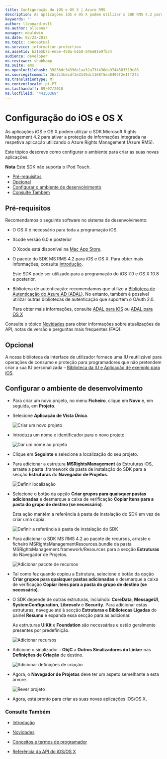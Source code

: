 ```yaml
---
title: Configuração do iOS e OS X | Azure RMS
description: As aplicações iOS e OS X podem utilizar o SDK RMS 4.2 para ativar a proteção de informações integrada na respetiva aplicação ao utilizar o AAD RM.
keywords: ''
author: lleonard-msft
ms.author: alleonar
manager: mbaldwin
ms.date: 02/23/2017
ms.topic: conceptual
ms.service: information-protection
ms.assetid: b31e5b72-e65e-450a-b1b8-d46e81e9fb34
audience: developer
ms.reviewer: shubhamp
ms.suite: ems
ms.openlocfilehash: 39856dc34396e1aa32a73f436da9744583519c86
ms.sourcegitcommit: 26a2c1becdf3e3145dc1168f5ea8492f2e1ff2f3
ms.translationtype: MT
ms.contentlocale: pt-PT
ms.lasthandoff: 09/07/2018
ms.locfileid: "44150369"
---
```

# <a name="ios-and-os-x-setup"></a>Configuração do iOS e OS X

As aplicações iOS e OS X podem utilizar o SDK Microsoft Rights Management 4.2 para ativar a proteção de informações integrada na respetiva aplicação utilizando o Azure Rights Management (Azure RMS).

Este tópico descreve como configurar o ambiente para criar as suas novas aplicações.

**Nota** Este SDK não suporta o iPod Touch.


-   [Pré-requisitos](#prerequisites)
-   [Opcional](#optional)
-   [Configurar o ambiente de desenvolvimento](#configuring-your-development-environment)
-   [Consulte Também](#see-also)

## <a name="prerequisites"></a>Pré-requisitos

Recomendamos o seguinte software no sistema de desenvolvimento:

-   O OS X é necessário para toda a programação iOS.
-   Xcode versão 6.0 e posterior

    O Xcode está disponível na [Mac App Store](https://developer.apple.com/technologies/mac/).

-   O pacote do SDK MS RMS 4.2 para iOS e OS X. Para obter mais informações, consulte [Introdução](get-started.md).

    Este SDK pode ser utilizado para a programação do iOS 7.0 e OS X 10.8 e posterior.

-   Biblioteca de autenticação: recomendamos que utilize a [Biblioteca de Autenticação do Azure AD (ADAL)](https://msdn.microsoft.com/library/jj573266.aspx). No entanto, também é possível utilizar outras bibliotecas de autenticação que suportem o OAuth 2.0.

    Para obter mais informações, consulte [ADAL para iOS](https://github.com/MSOpenTech/azure-activedirectory-library-for-ios) ou [ADAL para OS X](https://github.com/MSOpenTech/azure-activedirectory-library-for-ios/tree/OSXUniversal)

Consulte o tópico [Novidades](release-notes.md) para obter informações sobre atualizações de API, notas de versão e perguntas mais frequentes (FAQ).

## <a name="optional"></a>Opcional

A nossa biblioteca da interface de utilizador fornece uma IU reutilizável para operações de consumo e proteção para programadores que não pretendem criar a sua IU personalizada – [Biblioteca da IU e Aplicação de exemplo para iOS](https://github.com/AzureAD/rms-sdk-ui-for-ios).

## <a name="configuring-your-development-environment"></a>Configurar o ambiente de desenvolvimento

-   Para criar um novo projeto, no menu **Ficheiro**, clique em **Novo** e, em seguida, em **Projeto**.
-   Selecione **Aplicação de Vista Única**.

    ![Criar um novo projeto](../media/iOS-Project.png)

-   Introduza um nome e identificador para o novo projeto.

    ![Dar um nome ao projeto](../media/iOS-project-options.png)

-   Clique em **Seguinte** e selecione a localização do seu projeto.
-   Para adicionar a estrutura **MSRightsManagement** às Estruturas iOS, arraste a pasta .framework da pasta de instalação do SDK para a secção **Estruturas** do **Navegador de Projetos**.

    ![Definir localização](../media/ios-add-dependencies-01a.png)

-   Selecione o botão da opção **Criar grupos para quaisquer pastas adicionadas** e desmarque a caixa de verificação **Copiar itens para a pasta do grupo de destino (se necessário)**.

    Esta ação mantém a referência à pasta de instalação do SDK em vez de criar uma cópia.

    ![Definir a referência à pasta de instalação do SDK](../media/iOS-create-groups.png)

-   Para adicionar o SDK MS RMS 4.2 ao pacote de recursos, arraste o ficheiro MSRightsManagementResources.bundle da pasta MSRightsManagement.framework/Resources para a secção **Estruturas** do Navegador de Projetos.

    ![Adicionar pacote de recursos](../media/iOS-add-resource-bundle-02a.png)

-   Tal como fez quando copiou a Estrutura, selecione o botão da opção **Criar grupos para quaisquer pastas adicionadas** e desmarque a caixa de verificação **Copiar itens para a pasta do grupo de destino (se necessário)**.
-   O SDK depende de outras estruturas, incluindo: **CoreData**, **MessageUI**, **SystemConfiguration**, **Libresolv** e **Security**. Para adicionar estas estruturas, navegue até à secção **Estruturas e Bibliotecas Ligadas** do painel **Resumo** e expanda essa secção para as adicionar.

    As estruturas **UIKit** e **Foundation** são necessárias e estão geralmente presentes por predefinição.

    ![Adicionar recursos](../media/iOS-add-libraries.png)

-   Adicione o sinalizador **- ObjC** a **Outros Sinalizadores do Linker** nas **Definições de Criação** de destino.

    ![Adicionar definições de criação](../media/iOS-linker-flags.png)

-   Agora, o **Navegador de Projetos** deve ter um aspeto semelhante a esta árvore.

    ![Rever projeto](../media/iOS-verify-setup-01a.png)

-   Agora, está pronto para criar as suas novas aplicações iOS/OS X.

### <a name="see-also"></a>Consulte Também

* [Introdução](get-started.md)

* [Novidades](release-notes.md)

* [Conceitos e termos de programador](core-concepts.md)

* [Referência da API do iOS/OS X](https://msdn.microsoft.com/library/dn758306.aspx)
